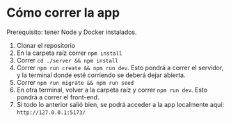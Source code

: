 # Cómo correr la app
Prerequisito: tener Node y Docker instalados.
1. Clonar el repositorio
2. En la carpeta raíz correr `npm install`
3. Correr `cd ./server && npm install`
4. Correr `npm run create && npm run dev`. Esto pondrá a correr el servidor, y la terminal donde esté corriendo se deberá dejar abierta.
5. Correr `npm run migrate && npm run seed`
6. En otra terminal, volver a la carpeta raíz y correr `npm run dev`. Esto pondrá a correr el front-end.
7. Si todo lo anterior salió bien, se podrá acceder a la app localmente aquí: `http://127.0.0.1:5173/`
